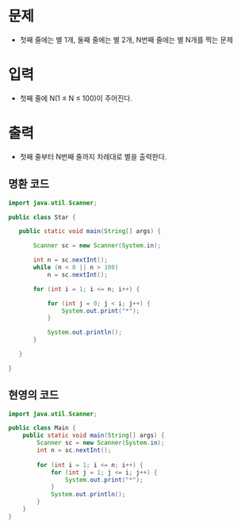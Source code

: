 # 문제
 - 첫째 줄에는 별 1개, 둘째 줄에는 별 2개, N번째 줄에는 별 N개를 찍는 문제

# 입력
 - 첫째 줄에 N(1 ≤ N ≤ 100)이 주어진다.

# 출력
 - 첫째 줄부터 N번째 줄까지 차례대로 별을 출력한다.



 ## 명환 코드
 ```java
 import java.util.Scanner;

public class Star {

    public static void main(String[] args) {

        Scanner sc = new Scanner(System.in);

        int n = sc.nextInt();
        while (n < 0 || n > 100)
            n = sc.nextInt();

        for (int i = 1; i <= n; i++) {

            for (int j = 0; j < i; j++) {
                System.out.print("*");
            }

            System.out.println();
        }

    }

}
```


## 현영의 코드
```java
import java.util.Scanner;

public class Main {
	public static void main(String[] args) {
		Scanner sc = new Scanner(System.in);
		int n = sc.nextInt();
		
		for (int i = 1; i <= n; i++) {
			for (int j = 1; j <= i; j++) {
				System.out.print("*");
			}
			System.out.println();
		}
	}
}
```